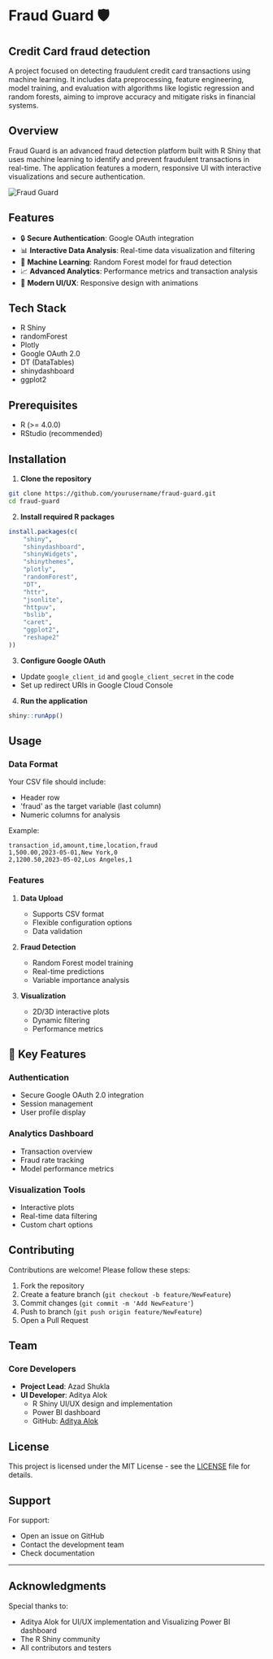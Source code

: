 # Fraud Guard 🛡️ 

## Credit Card fraud detection
A project focused on detecting fraudulent credit card transactions using machine learning. It includes data preprocessing, feature engineering, model training, and evaluation with algorithms like logistic regression and random forests, aiming to improve accuracy and mitigate risks in financial systems.

## Overview
Fraud Guard is an advanced fraud detection platform built with R Shiny that uses machine learning to identify and prevent fraudulent transactions in real-time. The application features a modern, responsive UI with interactive visualizations and secure authentication.

![Fraud Guard](https://static.vecteezy.com/system/resources/previews/032/410/187/large_2x/fraud-thick-line-filled-dark-colors-icons-for-personal-and-commercial-use-free-vector.jpg)

## Features
- 🔒 **Secure Authentication**: Google OAuth integration
- 📊 **Interactive Data Analysis**: Real-time data visualization and filtering
- 🤖 **Machine Learning**: Random Forest model for fraud detection
- 📈 **Advanced Analytics**: Performance metrics and transaction analysis
- 🎨 **Modern UI/UX**: Responsive design with animations

## Tech Stack
- R Shiny
- randomForest
- Plotly
- Google OAuth 2.0
- DT (DataTables)
- shinydashboard
- ggplot2

## Prerequisites
- R (>= 4.0.0)
- RStudio (recommended)

## Installation

1. **Clone the repository**
```bash
git clone https://github.com/yourusername/fraud-guard.git
cd fraud-guard
```

2. **Install required R packages**
```R
install.packages(c(
    "shiny",
    "shinydashboard",
    "shinyWidgets",
    "shinythemes",
    "plotly",
    "randomForest",
    "DT",
    "httr",
    "jsonlite",
    "httpuv",
    "bslib",
    "caret",
    "ggplot2",
    "reshape2"
))
```

3. **Configure Google OAuth**
- Update `google_client_id` and `google_client_secret` in the code
- Set up redirect URIs in Google Cloud Console

4. **Run the application**
```R
shiny::runApp()
```

## Usage

### Data Format
Your CSV file should include:
- Header row
- 'fraud' as the target variable (last column)
- Numeric columns for analysis

Example:
```csv
transaction_id,amount,time,location,fraud
1,500.00,2023-05-01,New York,0
2,1200.50,2023-05-02,Los Angeles,1
```

### Features
1. **Data Upload**
   - Supports CSV format
   - Flexible configuration options
   - Data validation

2. **Fraud Detection**
   - Random Forest model training
   - Real-time predictions
   - Variable importance analysis

3. **Visualization**
   - 2D/3D interactive plots
   - Dynamic filtering
   - Performance metrics

## 🚀 Key Features

### Authentication
- Secure Google OAuth 2.0 integration
- Session management
- User profile display

### Analytics Dashboard
- Transaction overview
- Fraud rate tracking
- Model performance metrics

### Visualization Tools
- Interactive plots
- Real-time data filtering
- Custom chart options

## Contributing
Contributions are welcome! Please follow these steps:

1. Fork the repository
2. Create a feature branch (`git checkout -b feature/NewFeature`)
3. Commit changes (`git commit -m 'Add NewFeature'`)
4. Push to branch (`git push origin feature/NewFeature`)
5. Open a Pull Request

## Team

### Core Developers
- **Project Lead**: Azad Shukla
- **UI Developer**: Aditya Alok
  - R Shiny UI/UX design and implementation
  - Power BI dashboard
  - GitHub: [Aditya Alok](https://github.com/Adityaalok4)

## License
This project is licensed under the MIT License - see the [LICENSE](LICENSE) file for details.

## Support
For support:
- Open an issue on GitHub
- Contact the development team
- Check documentation

---

## Acknowledgments
Special thanks to:
- Aditya Alok for UI/UX implementation and Visualizing Power BI dashboard
- The R Shiny community
- All contributors and testers
